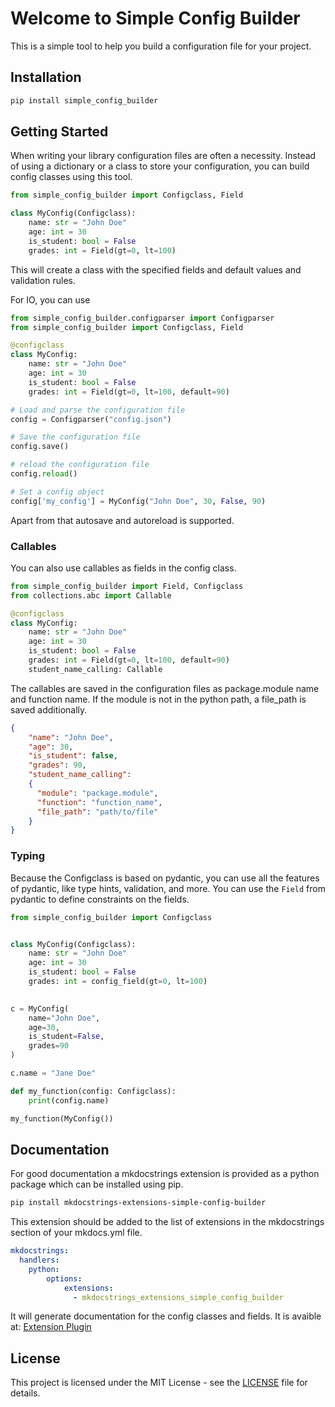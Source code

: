 # Welcome to Simple Config Builder

This is a simple tool to help you build a configuration file for your project.

## Installation

```bash
pip install simple_config_builder
```

## Getting Started
When writing your library configuration files are often a necessity. 
Instead of using a dictionary or a class to store your configuration,
you can build config classes using this tool.

```python
from simple_config_builder import Configclass, Field

class MyConfig(Configclass):
    name: str = "John Doe"
    age: int = 30
    is_student: bool = False
    grades: int = Field(gt=0, lt=100)
```

This will create a class with the specified fields and default values and validation rules.

For IO, you can use 
```python
from simple_config_builder.configparser import Configparser
from simple_config_builder import Configclass, Field

@configclass
class MyConfig:
    name: str = "John Doe"
    age: int = 30
    is_student: bool = False
    grades: int = Field(gt=0, lt=100, default=90)

# Load and parse the configuration file
config = Configparser("config.json")

# Save the configuration file
config.save()

# reload the configuration file
config.reload()

# Set a config object
config['my_config'] = MyConfig("John Doe", 30, False, 90)
```

Apart from that autosave and autoreload is supported. 

### Callables
You can also use callables as fields in the config class. 
```python
from simple_config_builder import Field, Configclass
from collections.abc import Callable

@configclass
class MyConfig:
    name: str = "John Doe"
    age: int = 30
    is_student: bool = False
    grades: int = Field(gt=0, lt=100, default=90)
    student_name_calling: Callable
```
The callables are saved in the configuration files as package.module
name and function name. If the module is not in the python path,
a file_path is saved additionally.

```json
{
    "name": "John Doe",
    "age": 30,
    "is_student": false,
    "grades": 90,
    "student_name_calling": 
    {
      "module": "package.module",
      "function": "function_name",
      "file_path": "path/to/file"
    }
}
```


### Typing
Because the Configclass is based on pydantic, you can use all the features of pydantic,
like type hints, validation, and more.
You can use the `Field` from pydantic to define constraints on the fields.

```python
from simple_config_builder import Configclass


class MyConfig(Configclass):
    name: str = "John Doe"
    age: int = 30
    is_student: bool = False
    grades: int = config_field(gt=0, lt=100)

    
c = MyConfig(
    name="John Doe",
    age=30,
    is_student=False,
    grades=90
)    

c.name = "Jane Doe"

def my_function(config: Configclass):
    print(config.name)

my_function(MyConfig())

```



## Documentation
For good documentation a mkdocstrings extension is provided as 
a python package which can be installed using pip.

```bash
pip install mkdocstrings-extensions-simple-config-builder
```

This extension should be added to the list of extensions 
in the mkdocstrings section of your mkdocs.yml file.

```yaml
mkdocstrings:
  handlers:
    python:
        options:
            extensions:
              - mkdocstrings_extensions_simple_config_builder
```
It will generate documentation for the config classes and fields.
It is avaible at: 
[Extension Plugin](https://github.com/jogehl/mkdocstrings-extensions-simple-config-builder) 

## License
This project is licensed under the MIT License - see the [LICENSE](license.md) file for details.